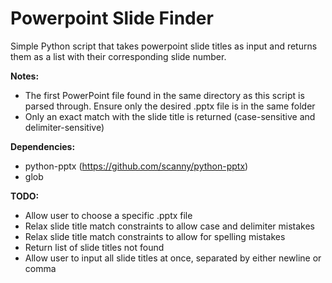 # Powerpoint Slide Finder

Simple Python script that takes powerpoint slide titles as input and returns them as a list with their corresponding slide number.

**Notes:**
 - The first PowerPoint file found in the same directory as this script is parsed through. Ensure only the desired .pptx file is in the same folder
 - Only an exact match with the slide title is returned (case-sensitive and delimiter-sensitive)

**Dependencies:**
 - python-pptx (https://github.com/scanny/python-pptx)
 - glob

**TODO:**
 - Allow user to choose a specific .pptx file
 - Relax slide title match constraints to allow case and delimiter mistakes
 - Relax slide title match constraints to allow for spelling mistakes
 - Return list of slide titles not found
 - Allow user to input all slide titles at once, separated by either newline or comma